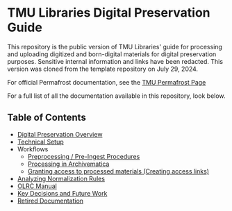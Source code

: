 # TMU Libraries Digital Preservation Guide

This repository is the public version of TMU Libraries' guide for processing and uploading digitized and born-digital materials for digital preservation purposes. Sensitive internal information and links have been redacted. This version was cloned from the template repository on July 29, 2024.

For official Permafrost documentation, see the [TMU Permafrost Page](https://docs.scholarsportal.info/view/Main/SP/PER/Participant_Pages/TMU/)

For a full list of all the documentation available in this repository, look below.

## Table of Contents

- [Digital Preservation Overview](/docs/overview.md)
- [Technical Setup](/docs/technical-setup.md)
- Workflows
  - [Preprocessing / Pre-Ingest Procedures](/docs/workflow-preprocessing.md)
  - [Processing in Archivematica](/docs/workflow-archivematica.md)
  - [Granting access to processed materials (Creating access links)](/docs/workflow-access.md)
- [Analyzing Normalization Rules](/docs/analyzing-normalization-rules.md)
- [OLRC Manual](/docs/olrc-manual.md)
- [Key Decisions and Future Work](/docs/future-work.md)
- [Retired Documentation](/docs/retired-docs.md)
